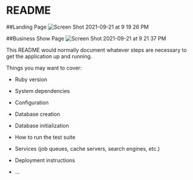 # README

##Landing Page
![Screen Shot 2021-09-21 at 9 19 26 PM](https://user-images.githubusercontent.com/20844376/134268471-afeb2cee-a88f-4e4e-a383-594b65c5b9cd.png)

##Business Show Page
![Screen Shot 2021-09-21 at 9 21 37 PM](https://user-images.githubusercontent.com/20844376/134268640-d32f787a-6f26-473c-aa77-95d87639e04a.png)


This README would normally document whatever steps are necessary to get the
application up and running.

Things you may want to cover:

* Ruby version

* System dependencies

* Configuration

* Database creation

* Database initialization

* How to run the test suite

* Services (job queues, cache servers, search engines, etc.)

* Deployment instructions

* ...

